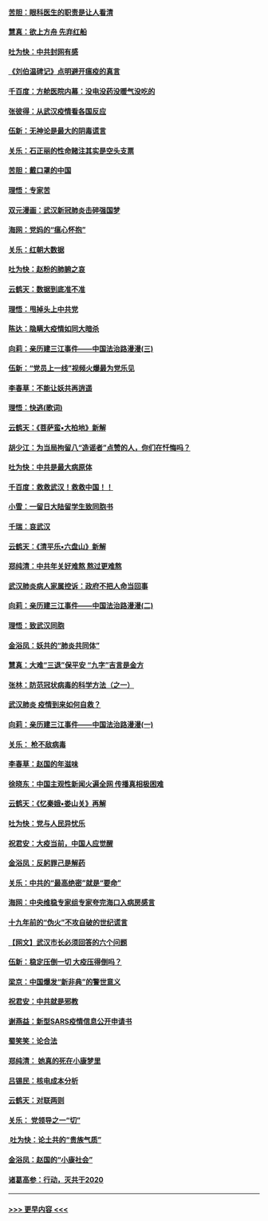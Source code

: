 #### [苦胆：眼科医生的职责是让人看清](../pages/nsc993/n11853840.md?t=02091322) 
#### [慧真：欲上方舟 先弃红船](../pages/nsc993/n11853483.md?t=02091322) 
#### [吐为快：中共封网有感](../pages/nsc993/n11852575.md?t=02091322) 
#### [《刘伯温碑记》点明避开瘟疫的真言](../pages/nsc993/n11852128.md?t=02091322) 
#### [千百度：方舱医院内幕：没电没药没暖气没吃的](../pages/nsc993/n11850211.md?t=02091322) 
#### [张彼得：从武汉疫情看各国反应](../pages/nsc993/n11850102.md?t=02091322) 
#### [伍新：无神论是最大的阴毒谎言](../pages/nsc993/n11846129.md?t=02091322) 
#### [关乐：石正丽的性命赌注其实是空头支票](../pages/nsc993/n11846109.md?t=02091322) 
#### [苦胆：戴口罩的中国](../pages/nsc993/n11845576.md?t=02091322) 
#### [理悟：专家苦](../pages/nsc993/n11845564.md?t=02091322) 
#### [双元漫画：武汉新冠肺炎击碎强国梦](../pages/nsc993/n11843320.md?t=02091322) 
#### [海网：党妈的“瘟心怀抱”](../pages/nsc993/n11840740.md?t=02091322) 
#### [关乐：红朝大数据](../pages/nsc993/n11840675.md?t=02091322) 
#### [吐为快：赵粉的肺腑之哀](../pages/nsc993/n11840618.md?t=02091322) 
#### [云鹤天：数据到底准不准](../pages/nsc993/n11840325.md?t=02091322) 
#### [理悟：甩掉头上中共党](../pages/nsc993/n11838826.md?t=02091322) 
#### [陈达：隐瞒大疫情如同大暗杀](../pages/nsc993/n11838771.md?t=02091322) 
#### [向莉：亲历建三江事件——中国法治路漫漫(三)](../pages/nsc993/n11831825.md?t=02091322) 
#### [伍新：“党员上一线”视频火爆最为党乐见](../pages/nsc993/n11838200.md?t=02091322) 
#### [李春草：不能让妖共再逍遥](../pages/nsc993/n11838102.md?t=02091322) 
#### [理悟：快逃(歌词)](../pages/nsc993/n11838083.md?t=02091322) 
#### [云鹤天：《菩萨蛮▪大柏地》新解](../pages/nsc993/n11838059.md?t=02091322) 
#### [胡少江：为当局拘留八“造谣者”点赞的人，你们在忏悔吗？](../pages/nsc993/n11836801.md?t=02091322) 
#### [吐为快：中共是最大病原体](../pages/nsc993/n11836748.md?t=02091322) 
#### [千百度：救救武汉！救救中国！！](../pages/nsc993/n11836145.md?t=02091322) 
#### [小雪：一留日大陆留学生致同胞书](../pages/nsc993/n11834624.md?t=02091322) 
#### [千瑞：哀武汉](../pages/nsc993/n11833647.md?t=02091322) 
#### [云鹤天：《清平乐▪六盘山》新解](../pages/nsc993/n11833611.md?t=02091322) 
#### [郑纯清：中共年关好难熬 熬过更难熬](../pages/nsc993/n11833489.md?t=02091322) 
#### [武汉肺炎病人家属控诉：政府不把人命当回事](../pages/nsc993/n11833205.md?t=02091322) 
#### [向莉：亲历建三江事件——中国法治路漫漫(二)](../pages/nsc993/n11829102.md?t=02091322) 
#### [理悟：致武汉同胞](../pages/nsc993/n11831522.md?t=02091322) 
#### [金浴凤：妖共的“肺炎共同体”](../pages/nsc993/n11829448.md?t=02091322) 
#### [慧真：大难“三退”保平安 “九字”吉言是金方](../pages/nsc993/n11829501.md?t=02091322) 
#### [张林：防范冠状病毒的科学方法（之一）](../pages/nsc993/n11828618.md?t=02091322) 
#### [武汉肺炎 疫情到来如何自救？](../pages/nsc993/n11827632.md?t=02091322) 
#### [向莉：亲历建三江事件——中国法治路漫漫(一)](../pages/nsc993/n11827190.md?t=02091322) 
#### [关乐： 枪不敌病毒](../pages/nsc993/n11826746.md?t=02091322) 
#### [李春草：赵国的年滋味](../pages/nsc993/n11826321.md?t=02091322) 
#### [徐晓东：中国主观性新闻火遍全网 传播真相极困难](../pages/nsc993/n11826508.md?t=02091322) 
#### [云鹤天：《忆秦娥▪娄山关》再解](../pages/nsc993/n11824682.md?t=02091322) 
#### [吐为快：党与人民异忧乐](../pages/nsc993/n11824660.md?t=02091322) 
#### [祝君安：大疫当前，中国人应觉醒](../pages/nsc993/n11821946.md?t=02091322) 
#### [金浴凤：反躬罪己是解药](../pages/nsc993/n11820280.md?t=02091322) 
#### [关乐：中共的“最高绝密”就是“要命”](../pages/nsc993/n11816946.md?t=02091322) 
#### [海网：中央维稳专家组专家夸完海口入病房感言](../pages/nsc993/n11815138.md?t=02091322) 
#### [十九年前的“伪火”不攻自破的世纪谎言](../pages/nsc993/n11813238.md?t=02091322) 
#### [【网文】武汉市长必须回答的六个问题](../pages/nsc993/n11813848.md?t=02091322) 
#### [伍新：稳定压倒一切 大疫压得倒吗？](../pages/nsc993/n11812634.md?t=02091322) 
#### [梁京：中国爆发“新非典”的警世意义](../pages/nsc993/n11812554.md?t=02091322) 
#### [祝君安：中共就是邪教](../pages/nsc993/n11812431.md?t=02091322) 
#### [谢燕益：新型SARS疫情信息公开申请书](../pages/nsc993/n11808840.md?t=02091322) 
#### [蜀笑笑：论合法](../pages/nsc993/n11808064.md?t=02091322) 
#### [郑纯清： 她真的死在小康梦里](../pages/nsc993/n11806623.md?t=02091322) 
#### [吕锡民：核电成本分析](../pages/nsc993/n11806284.md?t=02091322) 
#### [云鹤天：对联两则](../pages/nsc993/n11805957.md?t=02091322) 
#### [关乐： 党领导之一“切”](../pages/nsc993/n11804505.md?t=02091322) 
#### [ 吐为快：论土共的“贵族气质”](../pages/nsc993/n11804490.md?t=02091322) 
#### [金浴凤：赵国的“小康社会”](../pages/nsc993/n11804452.md?t=02091322) 
#### [诸葛高参：行动，灭共于2020](../pages/nsc993/n11804120.md?t=02091322) 

----
#### [ >>> 更早内容 <<< ](../indexes/nsc993-earlier.md)
